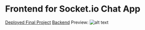 # Frontend for Socket.io Chat App 
[Deployed Final Project](https://socketiochatappreact.onrender.com/)
[Backend](https://github.com/nashie1004/Socket.io-MongoDB-back)
Preview: 
![alt text](https://raw.githubusercontent.com/nashie1004/Vite-React-Portfolio/main/src/Assets/PROJ2.gif "chatApp")